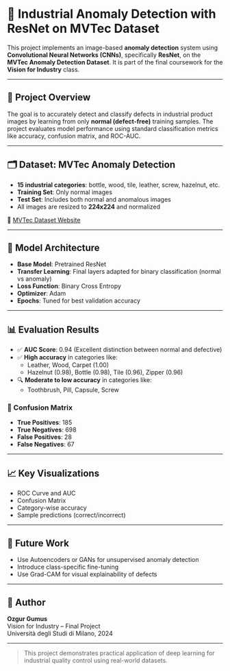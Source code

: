 # 🧠 Industrial Anomaly Detection with ResNet on MVTec Dataset

This project implements an image-based **anomaly detection** system using **Convolutional Neural Networks (CNNs)**, specifically **ResNet**, on the **MVTec Anomaly Detection Dataset**. It is part of the final coursework for the **Vision for Industry** class.

---

## 🧾 Project Overview

The goal is to accurately detect and classify defects in industrial product images by learning from only **normal (defect-free)** training samples. The project evaluates model performance using standard classification metrics like accuracy, confusion matrix, and ROC-AUC.

---

## 🗂️ Dataset: MVTec Anomaly Detection

- **15 industrial categories**: bottle, wood, tile, leather, screw, hazelnut, etc.
- **Training Set**: Only normal images
- **Test Set**: Includes both normal and anomalous images
- All images are resized to **224x224** and normalized

🔗 [MVTec Dataset Website](https://www.mvtec.com/company/research/datasets/mvtec-ad)

---

## 🧠 Model Architecture

- **Base Model**: Pretrained ResNet
- **Transfer Learning**: Final layers adapted for binary classification (normal vs anomaly)
- **Loss Function**: Binary Cross Entropy
- **Optimizer**: Adam
- **Epochs**: Tuned for best validation accuracy

---

## 📊 Evaluation Results

- ✅ **AUC Score**: 0.94 (Excellent distinction between normal and defective)
- ✅ **High accuracy** in categories like:
  - Leather, Wood, Carpet (1.00)
  - Hazelnut (0.98), Bottle (0.98), Tile (0.96), Zipper (0.96)
- 🔍 **Moderate to low accuracy** in categories like:
  - Toothbrush, Pill, Capsule, Screw

### 🔢 Confusion Matrix

- **True Positives**: 185  
- **True Negatives**: 698  
- **False Positives**: 28  
- **False Negatives**: 67  

---

## 📈 Key Visualizations

- ROC Curve and AUC
- Confusion Matrix
- Category-wise accuracy
- Sample predictions (correct/incorrect)

---

## 🚀 Future Work

- Use Autoencoders or GANs for unsupervised anomaly detection
- Introduce class-specific fine-tuning
- Use Grad-CAM for visual explainability of defects

---

## 👤 Author

**Ozgur Gumus**   
Vision for Industry – Final Project  
Università degli Studi di Milano, 2024

---

> This project demonstrates practical application of deep learning for industrial quality control using real-world datasets.
